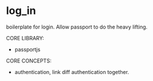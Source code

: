 # log_in
boilerplate for login. Allow passport to do the heavy lifting.

CORE LIBRARY:
- passportjs

CORE CONCEPTS:
- authentication, link diff authentication together.
